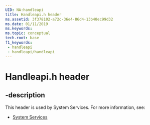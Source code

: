 ```yaml
---
UID: NA:handleapi
title: Handleapi.h header
ms.assetid: 3f378102-a72c-36e4-86d4-13b40ec99d32
ms.date: 01/11/2019
ms.keywords: 
ms.topic: conceptual
tech.root: base
f1_keywords:
 - handleapi
 - handleapi/handleapi
---
```


# Handleapi.h header


## -description

This header is used by System Services. For more information, see:

- [System Services](../_base/index.md)

